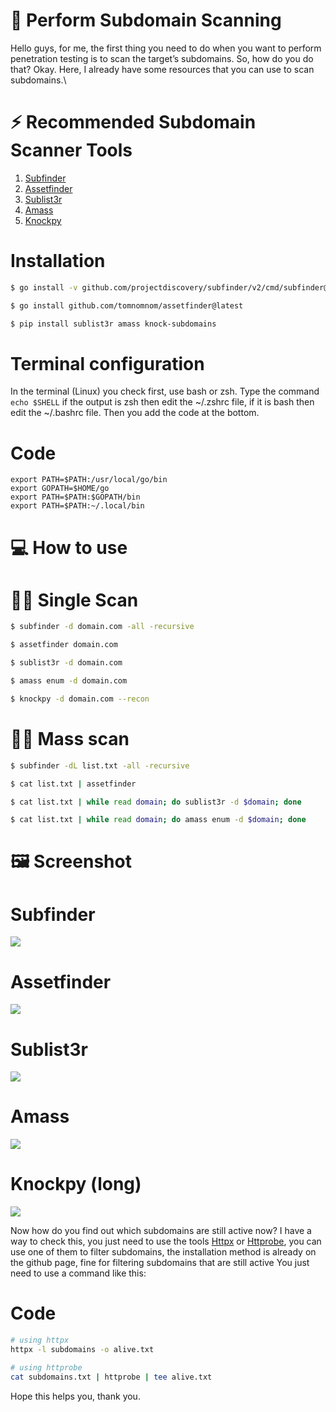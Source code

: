 # 🚀 Perform Subdomain Scanning
Hello guys, for me, the first thing you need to do when you want to perform penetration testing is to scan the target’s subdomains. So, how do you do that? Okay. Here, I already have some resources that you can use to scan subdomains.\

# ⚡ Recommended Subdomain Scanner Tools
1. <a href="https://github.com/projectdiscovery/subfinder">Subfinder</a>
2. <a href="https://github.com/tomnomnom/assetfinder">Assetfinder</a>
3. <a href="https://github.com/aboul3la/Sublist3r">Sublist3r</a>
4. <a href="https://github.com/owasp-amass/amass">Amass</a>
5. <a href="https://github.com/guelfoweb/knock">Knockpy</a>

# Installation
```bash
$ go install -v github.com/projectdiscovery/subfinder/v2/cmd/subfinder@latest

$ go install github.com/tomnomnom/assetfinder@latest

$ pip install sublist3r amass knock-subdomains
```

# Terminal configuration
In the terminal (Linux) you check first, use bash or zsh. Type the command <code>echo $SHELL</code> if the output is zsh then edit the ~/.zshrc file, if it is bash then edit the ~/.bashrc file. Then you add the code at the bottom.

# Code
```shell
export PATH=$PATH:/usr/local/go/bin 
export GOPATH=$HOME/go 
export PATH=$PATH:$GOPATH/bin 
export PATH=$PATH:~/.local/bin
```

# 💻 How to use
# 👨‍💻 Single Scan
```bash
$ subfinder -d domain.com -all -recursive

$ assetfinder domain.com

$ sublist3r -d domain.com

$ amass enum -d domain.com

$ knockpy -d domain.com --recon
```

# 👨‍💻 Mass scan
```bash
$ subfinder -dL list.txt -all -recursive

$ cat list.txt | assetfinder

$ cat list.txt | while read domain; do sublist3r -d $domain; done

$ cat list.txt | while read domain; do amass enum -d $domain; done
```

# 🖼️ Screenshot 
# Subfinder
<img src="https://raw.githubusercontent.com/randixploit/Bug-Hunting-Tips/refs/heads/main/Indonesia/Subdomain%20Recon/Screenshot_20250208-195951.jpg">

# Assetfinder
<img src="https://raw.githubusercontent.com/randixploit/Bug-Hunting-Tips/refs/heads/main/Indonesia/Subdomain%20Recon/Screenshot_20250208-195543.jpg">

# Sublist3r
<img src="https://raw.githubusercontent.com/randixploit/Bug-Hunting-Tips/refs/heads/main/Indonesia/Subdomain%20Recon/Screenshot_20250208-200254.jpg">

# Amass
<img src="https://github.com/randixploit/Bug-Hunting-Tips/blob/main/Indonesia/Subdomain%20Recon/Screenshot_20250208-200855.jpg">

# Knockpy (long)
<img src="https://raw.githubusercontent.com/randixploit/Bug-Hunting-Tips/refs/heads/main/Indonesia/Subdomain%20Recon/Screenshot_20250208-201716.jpg">

Now how do you find out which subdomains are still active now? I have a way to check this, you just need to use the tools <a href='https://github.com/projectdiscovery/httpx'>Httpx</a> or <a href='https://github.com/tomnomnom/httprobe'>Httprobe</a>, you can use one of them to filter subdomains, the installation method is already on the github page, fine for filtering subdomains that are still active You just need to use a command like this:

# Code
```bash
# using httpx
httpx -l subdomains -o alive.txt

# using httprobe
cat subdomains.txt | httprobe | tee alive.txt
```

Hope this helps you, thank you.
